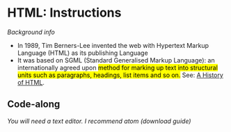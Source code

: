 # HTML: Instructions #

*Background info*
- In 1989, Tim Berners-Lee invented the web with Hypertext Markup Language (HTML) as its publishing Language
- It was based on SGML (Standard Generalised Markup Language): an internationally agreed upon <mark>method for marking up text into structural units such as paragraphs, headings, list items and so on.</mark> See: [A History of HTML](https://www.w3.org/People/Raggett/book4/ch02.html).

## Code-along

*You will need a text editor. I recommend atom (download guide)*
